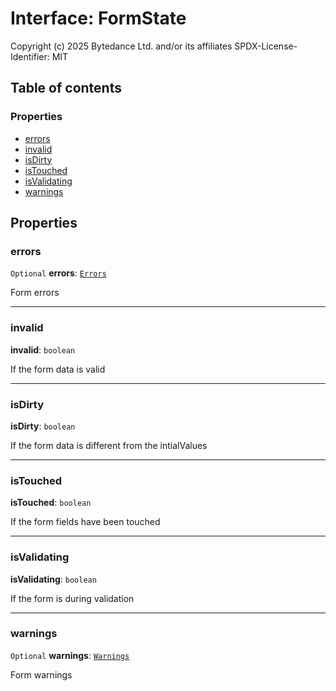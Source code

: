 # Interface: FormState

Copyright (c) 2025 Bytedance Ltd. and/or its affiliates
SPDX-License-Identifier: MIT

## Table of contents

### Properties

* [errors](/en/auto-docs/editor/interfaces/FormState.md#errors)
* [invalid](/en/auto-docs/editor/interfaces/FormState.md#invalid)
* [isDirty](/en/auto-docs/editor/interfaces/FormState.md#isdirty)
* [isTouched](/en/auto-docs/editor/interfaces/FormState.md#istouched)
* [isValidating](/en/auto-docs/editor/interfaces/FormState.md#isvalidating)
* [warnings](/en/auto-docs/editor/interfaces/FormState.md#warnings)

## Properties

### errors

`Optional` **errors**: [`Errors`](/en/auto-docs/editor/types/Errors.md)

Form errors

***

### invalid

**invalid**: `boolean`

If the form data is valid

***

### isDirty

**isDirty**: `boolean`

If the form data is different from the intialValues

***

### isTouched

**isTouched**: `boolean`

If the form fields have been touched

***

### isValidating

**isValidating**: `boolean`

If the form is during validation

***

### warnings

`Optional` **warnings**: [`Warnings`](/en/auto-docs/editor/types/Warnings.md)

Form warnings
